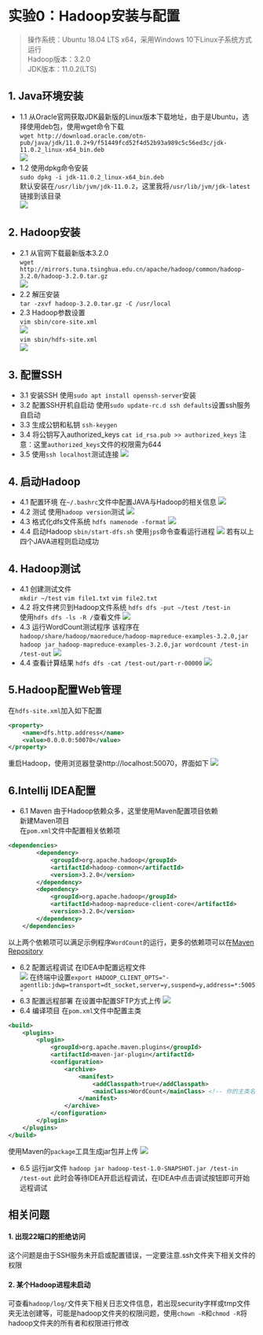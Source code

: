 # 实验0：Hadoop安装与配置  
> 操作系统：Ubuntu 18.04 LTS x64，采用Windows 10下Linux子系统方式运行  
Hadoop版本：3.2.0  
JDK版本：11.0.2(LTS)  

## 1. Java环境安装
- 1.1 从Oracle官网获取JDK最新版的Linux版本下载地址，由于是Ubuntu，选择使用deb包，使用wget命令下载  
`wget http://download.oracle.com/otn-pub/java/jdk/11.0.2+9/f51449fcd52f4d52b93a989c5c56ed3c/jdk-11.0.2_linux-x64_bin.deb`  
![](downloadJDK.png)  
- 1.2 使用dpkg命令安装  
`sudo dpkg -i jdk-11.0.2_linux-x64_bin.deb`  
默认安装在`/usr/lib/jvm/jdk-11.0.2`，这里我将`/usr/lib/jvm/jdk-latest`链接到该目录  
![](installJDK.png)  
## 2. Hadoop安装  
- 2.1 从官网下载最新版本3.2.0  
`wget http://mirrors.tuna.tsinghua.edu.cn/apache/hadoop/common/hadoop-3.2.0/hadoop-3.2.0.tar.gz`  
![](downloadHadoop.png)  
- 2.2 解压安装  
`tar -zxvf hadoop-3.2.0.tar.gz -C /usr/local`  
- 2.3 Hadoop参数设置  
`vim sbin/core-site.xml`  
![](core-site.png)  
`vim sbin/hdfs-site.xml`  
![](hdfs-site.png)  
## 3. 配置SSH
- 3.1 安装SSH
使用`sudo apt install openssh-server`安装
- 3.2 配置SSH开机自启动
使用`sudo update-rc.d ssh defaults`设置ssh服务自启动
- 3.3 生成公钥和私钥
`ssh-keygen`
- 3.4 将公钥写入authorized_keys
`cat id_rsa.pub >> authorized_keys`
注意：这里`authorized_keys`文件的权限需为644
- 3.5 使用`ssh localhost`测试连接
![](ssh.png)
## 4. 启动Hadoop
- 4.1 配置环境
在`~/.bashrc`文件中配置JAVA与Hadoop的相关信息
![](env.png)
- 4.2 测试
使用`hadoop version`测试
![](hadoopVersion.png)
- 4.3 格式化dfs文件系统
`hdfs namenode -format`
![](format.png)
- 4.4 启动Hadoop
`sbin/start-dfs.sh`
使用`jps`命令查看运行进程
![](start.png)
若有以上四个JAVA进程则启动成功
## 4. Hadoop测试  
- 4.1 创建测试文件  
`mkdir ~/test`
`vim file1.txt`
`vim file2.txt`
- 4.2 将文件拷贝到Hadoop文件系统
`hdfs dfs -put ~/test /test-in`  
使用`hdfs dfs -ls -R /`查看文件
![](put.png)
- 4.3 运行WordCount测试程序
该程序在`hadoop/share/hadoop/maoreduce/hadoop-mapreduce-examples-3.2.0,jar`  
`hadoop jar hadoop-mapreduce-examples-3.2.0,jar wordcount /test-in /test-out`
![](wordcount.png)
- 4.4 查看计算结果
`hdfs dfs -cat /test-out/part-r-00000`
![](result.png)
## 5.Hadoop配置Web管理
在`hdfs-site.xml`加入如下配置
```xml
<property> 
    <name>dfs.http.address</name>
    <value>0.0.0.0:50070</value>
</property>
```
重启Hadoop，使用浏览器登录http://localhost:50070，界面如下
![](web.png)
## 6.Intellij IDEA配置
- 6.1 Maven
由于Hadoop依赖众多，这里使用Maven配置项目依赖  
新建Maven项目  
在`pom.xml`文件中配置相关依赖项  
```xml
<dependencies>
        <dependency>
            <groupId>org.apache.hadoop</groupId>
            <artifactId>hadoop-common</artifactId>
            <version>3.2.0</version>
        </dependency>
        <dependency>
            <groupId>org.apache.hadoop</groupId>
            <artifactId>hadoop-mapreduce-client-core</artifactId>
            <version>3.2.0</version>
        </dependency>
    </dependencies>
```
以上两个依赖项可以满足示例程序`WordCount`的运行，更多的依赖项可以在[Maven Repository](https://mvnrepository.com/)
- 6.2 配置远程调试
在IDEA中配置远程文件  
![](remote.png)
在终端中设置`export HADOOP_CLIENT_OPTS="-agentlib:jdwp=transport=dt_socket,server=y,suspend=y,address=*:5005"`
- 6.3 配置远程部署
在设置中配置SFTP方式上传
![](deploy.png)
- 6.4 编译项目
在`pom.xml`文件中配置主类
```xml
<build>
    <plugins>
        <plugin>
            <groupId>org.apache.maven.plugins</groupId>
            <artifactId>maven-jar-plugin</artifactId>
            <configuration>
                <archive>
                    <manifest>
                        <addClasspath>true</addClasspath>
                        <mainClass>WordCount</mainClass> <!-- 你的主类名 -->
                    </manifest>
                </archive>
            </configuration>
        </plugin>
    </plugins>
</build>
```
使用Maven的`package`工具生成jar包并上传
![](package.png)
- 6.5 运行jar文件
`hadoop jar hadoop-test-1.0-SNAPSHOT.jar /test-in /test-out`
此时会等待IDEA开启远程调试，在IDEA中点击调试按钮即可开始远程调试
## 相关问题
#### 1. 出现22端口的拒绝访问
这个问题是由于SSH服务未开启或配置错误，一定要注意.ssh文件夹下相关文件的权限
#### 2. 某个Hadoop进程未启动
可查看`hadoop/log/`文件夹下相关日志文件信息，若出现security字样或tmp文件夹无法创建等，可能是hadoop文件夹的权限问题，使用`chown -R`和`chmod -R`将hadoop文件夹的所有者和权限进行修改
